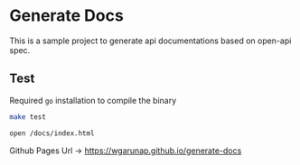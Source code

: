 # Generate Docs

This is a sample project to generate api documentations based on open-api spec. 


## Test

Required `go` installation to compile the binary

```bash
make test

open /docs/index.html
```

Github Pages Url -> https://wgarunap.github.io/generate-docs
